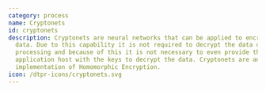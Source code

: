 ```yaml
---
category: process
name: Cryptonets
id: cryptonets
description: Cryptonets are neural networks that can be applied to encrypted
  data. Due to this capability it is not required to decrypt the data during
  processing and because of this it is not necessary to even provide the
  application host with the keys to decrypt the data. Cryptonets are an
  implementation of Homomorphic Encryption. 
icon: /dtpr-icons/cryptonets.svg
---
```

